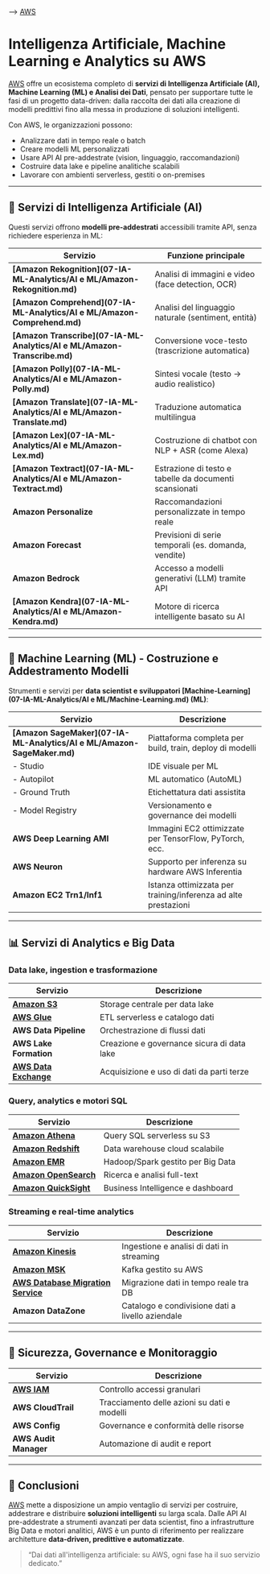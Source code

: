--> [AWS](/00-Intro/AWS.md)
# Intelligenza Artificiale, Machine Learning e Analytics su AWS

[AWS](/00-Intro/AWS.md) offre un ecosistema completo di **servizi di Intelligenza Artificiale (AI), Machine Learning (ML) e Analisi dei Dati**, pensato per supportare tutte le fasi di un progetto data-driven: dalla raccolta dei dati alla creazione di modelli predittivi fino alla messa in produzione di soluzioni intelligenti.

Con AWS, le organizzazioni possono:
- Analizzare dati in tempo reale o batch
- Creare modelli ML personalizzati
- Usare API AI pre-addestrate (vision, linguaggio, raccomandazioni)
- Costruire data lake e pipeline analitiche scalabili
- Lavorare con ambienti serverless, gestiti o on-premises

---

## 🧠 Servizi di Intelligenza Artificiale (AI)

Questi servizi offrono **modelli pre-addestrati** accessibili tramite API, senza richiedere esperienza in ML:

| Servizio                                        | Funzione principale                                    |
| ----------------------------------------------- | ------------------------------------------------------ |
| **[Amazon Rekognition](07-IA-ML-Analytics/AI e ML/Amazon-Rekognition.md)** | Analisi di immagini e video (face detection, OCR)      |
| **[Amazon Comprehend](07-IA-ML-Analytics/AI e ML/Amazon-Comprehend.md)**   | Analisi del linguaggio naturale (sentiment, entità)    |
| **[Amazon Transcribe](07-IA-ML-Analytics/AI e ML/Amazon-Transcribe.md)**   | Conversione voce-testo (trascrizione automatica)       |
| **[Amazon Polly](07-IA-ML-Analytics/AI e ML/Amazon-Polly.md)**             | Sintesi vocale (testo → audio realistico)              |
| **[Amazon Translate](07-IA-ML-Analytics/AI e ML/Amazon-Translate.md)**     | Traduzione automatica multilingua                      |
| **[Amazon Lex](07-IA-ML-Analytics/AI e ML/Amazon-Lex.md)**                 | Costruzione di chatbot con NLP + ASR (come Alexa)      |
| **[Amazon Textract](07-IA-ML-Analytics/AI e ML/Amazon-Textract.md)**       | Estrazione di testo e tabelle da documenti scansionati |
| **Amazon Personalize**                          | Raccomandazioni personalizzate in tempo reale          |
| **Amazon Forecast**                             | Previsioni di serie temporali (es. domanda, vendite)   |
| **Amazon Bedrock**                              | Accesso a modelli generativi (LLM) tramite API         |
| **[Amazon Kendra](07-IA-ML-Analytics/AI e ML/Amazon-Kendra.md)**           | Motore di ricerca intelligente basato su AI            |

---

## 🤖 Machine Learning (ML) - Costruzione e Addestramento Modelli

Strumenti e servizi per **data scientist e sviluppatori [Machine-Learning](07-IA-ML-Analytics/AI e ML/Machine-Learning.md) (ML)**:

| Servizio                                    | Descrizione                                                    |
| ------------------------------------------- | -------------------------------------------------------------- |
| **[Amazon SageMaker](07-IA-ML-Analytics/AI e ML/Amazon-SageMaker.md)** | Piattaforma completa per build, train, deploy di modelli       |
| - Studio                                    | IDE visuale per ML                                             |
| - Autopilot                                 | ML automatico (AutoML)                                         |
| - Ground Truth                              | Etichettatura dati assistita                                   |
| - Model Registry                            | Versionamento e governance dei modelli                         |
| **AWS Deep Learning AMI**                   | Immagini EC2 ottimizzate per TensorFlow, PyTorch, ecc.         |
| **AWS Neuron**                              | Supporto per inferenza su hardware AWS Inferentia              |
| **Amazon EC2 Trn1/Inf1**                    | Istanza ottimizzata per training/inferenza ad alte prestazioni |

---

## 📊 Servizi di Analytics e Big Data

### Data lake, ingestion e trasformazione

| Servizio                                      | Descrizione                                |
| --------------------------------------------- | ------------------------------------------ |
| **[Amazon S3](/02-Storage-services/Amazon-S3.md)**                                 | Storage centrale per data lake             |
| **[AWS Glue](/07-IA-ML-Analytics/Analytics/AWS-Glue.md)**                   | ETL serverless e catalogo dati             |
| **AWS Data Pipeline**                         | Orchestrazione di flussi dati              |
| **AWS Lake Formation**                        | Creazione e governance sicura di data lake |
| **[AWS Data Exchange](/07-IA-ML-Analytics/Analytics/AWS-Data-Exchange.md)** | Acquisizione e uso di dati da parti terze  |

### Query, analytics e motori SQL

| Servizio                                                        | Descrizione                       |
| --------------------------------------------------------------- | --------------------------------- |
| **[Amazon Athena](/07-IA-ML-Analytics/Analytics/Amazon-Athena.md)**                           | Query SQL serverless su S3        |
| **[Amazon Redshift](/07-IA-ML-Analytics/Analytics/Amazon-Redshift-e-Redshift-Serverless.md)** | Data warehouse cloud scalabile    |
| **[Amazon EMR](/07-IA-ML-Analytics/Analytics/Amazon-EMR.md)**                                 | Hadoop/Spark gestito per Big Data |
| **[Amazon OpenSearch](/07-IA-ML-Analytics/Analytics/Amazon-OpenSearch.md)**                   | Ricerca e analisi full-text       |
| **[Amazon QuickSight](/07-IA-ML-Analytics/Analytics/Amazon-QuickSight.md)**                   | Business Intelligence e dashboard |

### Streaming e real-time analytics

| Servizio                                         | Descrizione                                      |
| ------------------------------------------------ | ------------------------------------------------ |
| **[Amazon Kinesis](/07-IA-ML-Analytics/Analytics/Amazon-Kinesis.md)**          | Ingestione e analisi di dati in streaming        |
| **[Amazon MSK](/07-IA-ML-Analytics/Analytics/Amazon-MSK.md)**                  | Kafka gestito su AWS                             |
| **[AWS Database Migration Service](/04-Database-services/AWS-Database-Migration-Service.md)** | Migrazione dati in tempo reale tra DB            |
| **Amazon DataZone**                              | Catalogo e condivisione dati a livello aziendale |

---

## 🔐 Sicurezza, Governance e Monitoraggio

| Servizio                            | Descrizione                                            |
|-------------------------------------|--------------------------------------------------------|
| **[AWS IAM](/09-Sicurezza-Compliance-Governance/Sicurezza/AWS-IAM.md)**           | Controllo accessi granulari                           |
| **AWS CloudTrail**                  | Tracciamento delle azioni su dati e modelli           |
| **AWS Config**                      | Governance e conformità delle risorse                 |
| **AWS Audit Manager**               | Automazione di audit e report                         |

---

## 📌 Conclusioni

[AWS](/00-Intro/AWS.md) mette a disposizione un ampio ventaglio di servizi per costruire, addestrare e distribuire **soluzioni intelligenti** su larga scala. Dalle API AI pre-addestrate a strumenti avanzati per data scientist, fino a infrastrutture Big Data e motori analitici, AWS è un punto di riferimento per realizzare architetture **data-driven, predittive e automatizzate**.

> “Dai dati all'intelligenza artificiale: su AWS, ogni fase ha il suo servizio dedicato.”

